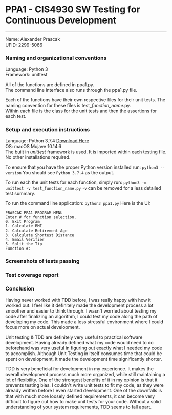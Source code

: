 # PPA1 - CIS4930 SW Testing for Continuous Development
***
Name: Alexander Prascak  
UFID: 2299-5066

### Naming and organizational conventions
Language: Python 3  
Framework: unittest  
  
All of the functions are defined in ppa1.py.  
The command line interface also runs through the ppa1.py file.  
  
Each of the functions have their own respective files for their unit tests. The naming convention for these files is test_*function_name*.py.  
Within each file is the class for the unit tests and then the assertions for each test.

### Setup and execution instructions
Language: Python 3.7.4 [Download Here](https://www.python.org/downloads/)  
OS: macOS Mojave 10.14.6  
The built in *unittest* framework is used. It is imported within each testing file. No other installations required.
  
To ensure that you have the proper Python version installed run: `python3 --version`
You should see `Python 3.7.4` as the output.

To run each the unit tests for each function, simply run: `python3 -m unittest -v test_function_name.py`
`-v` can be removed for a less detailed test summary.
  
To run the command line application: `python3 ppa1.py`
Here is the UI:
```
PRASCAK PPA1 PROGRAM MENU
Enter # for function selection.
0. Exit Program
1. Calculate BMI
2. Calculate Retirement Age
3. Calculate Shortest Distance
4. Email Verifier
5. Split the Tip
Function #: 
```

### Screenshots of tests passing

### Test coverage report

### Conclusion
Having never worked with TDD before, I was really happy with how it worked out. I feel like it definitely made the development process a lot smoother and easier to think through. I wasn't worried about testing my code after finalizing an algorithm, I could test my code along the path of developing my code. This made a less stressful environment where I could focus more on actual development.  
  
Unit testing & TDD are definitely very useful to practical software development. Having already defined what my code would need to do beforehand was very useful in figuring out exactly what I needed my code to accomplish. Although Unit Testing in itself consumes time that could be spent on development, it made the development time significantly shorter.  
  
TDD is very beneficial for development in my experience. It makes the overall development process much more organized, while still maintaining a lot of flexibility. One of the strongest benefits of it in my opinion is that it prevents testing bias. I couldn't write unit tests to fit my code, as they were already written before I even started development. One of the downfalls is that with much more loosely defined requirements, it can become very difficult to figure out how to make unit tests for your code. Without a solid understanding of your system requirements, TDD seems to fall apart.